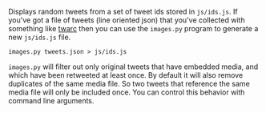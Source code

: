 Displays random tweets from a set of tweet ids stored in `js/ids.js`. If you've
got a file of tweets (line oriented json) that you've collected with something
like [twarc] then you can use the `images.py` program to generate a new 
`js/ids.js` file.

    images.py tweets.json > js/ids.js

`images.py` will filter out only original tweets that have embedded media, and
which have been retweeted at least once. By default it will also remove
duplicates of the same media file. So two tweets that reference the same
media file will only be included once. You can control this behavior with
command line arguments.

[twarc]: http://github.com/edsu/twarc
